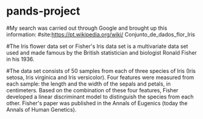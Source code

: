 # pands-project
#My search was carried out through Google and brought up this information:
#site:https://pt.wikipedia.org/wiki/ Conjunto_de_dados_flor_Iris

#The Iris flower data set or Fisher's Iris data set is a multivariate data set used and made famous by the British statistician and biologist Ronald Fisher in his 1936.

#The data set consists of 50 samples from each of three species of Iris (Iris setosa, Iris virginica and Iris versicolor). Four features were measured from each sample: the length and the width of the sepals and petals, in centimeters. Based on the combination of these four features, Fisher developed a linear discriminant model to distinguish the species from each other. Fisher's paper was published in the Annals of Eugenics (today the Annals of Human Genetics).
